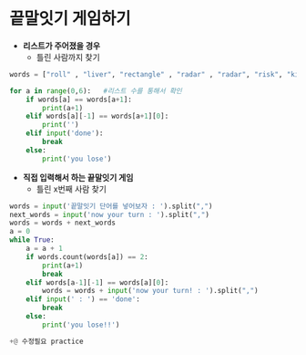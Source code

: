 # 끝말잇기 게임하기
  
  
- **리스트가 주어졌을 경우**
    -  틀린 사람까지 찾기

  
```python
words = ["roll" , "liver", "rectangle" , "radar" , "radar", "risk", "kiwi"]

for a in range(0,6):   #리스트 수를 통해서 확인
    if words[a] == words[a+1]:
        print(a+1)
    elif words[a][-1] == words[a+1][0]:
        print('')
    elif input('done'):
        break
    else:
        print('you lose')
```
  

- **직접 입력해서 하는 끝말잇기 게임**
    - 틀린 x번째 사람 찾기  
  
```python
words = input('끝말잇기 단어를 넣어보자 : ').split(",")
next_words = input('now your turn : ').split(",")
words = words + next_words
a = 0
while True:
    a = a + 1
    if words.count(words[a]) == 2:
        print(a+1)
        break
    elif words[a-1][-1] == words[a][0]:
        words = words + input('now your turn! : ').split(",")
    elif input(' : ') == 'done':
        break
    else:
        print('you lose!!')

+@ 수정필요 practice
```